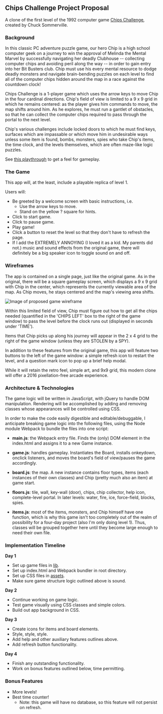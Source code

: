 ## Chips Challenge Project Proposal

A clone of the first level of the 1992 computer game [Chips Challenge][wikipedia], created by Chuck Sommerville.

### Background

In this classic PC adventure puzzle game, our hero Chip is a high school computer geek on a journey to win the approval of Melinda the Mental Marvel by successfully navigating her deadly Clubhouse -- collecting computer chips and avoiding peril along the way -- in order to gain entry into her Bit Busters club. Chip must use his every mental resource to dodge deadly monsters and navigate brain-bending puzzles on each level to find all of the computer chips hidden around the map in a race against the countdown clock!

Chips Challenge is a 1-player game which uses the arrow keys to move Chip in the four cardinal directions. Chip's field of view is limited to a 9 x 9 grid in which he remains centered: as the player gives him commands to move, the map shifts around him. As he explores, he must run a gantlet of obstacles, so that he can collect the computer chips required to pass through the portal to the next level.

Chip's various challenges include locked doors to which he must find keys, surfaces which are impassable or which move him in undesirable ways unless some item is found, bombs, monsters, spies who take Chip's items, the time clock, and the levels themselves, which are often maze-like logic puzzles.

See [this playthrough][playthrough] to get a feel for gameplay.

[wikipedia]: https://en.wikipedia.org/wiki/Chip%27s_Challenge
[playthrough]: https://www.youtube.com/watch?v=pcdMh1M7QLI

### The Game

This app will, at the least, include a playable replica of level 1.

Users will:

- Be greeted by a welcome screen with basic instructions, i.e.
  - Use the arrow keys to move.
  - Stand on the yellow ? square for hints.
- Click to start game.
- Click to pause game.
- Play game!
- Click a button to reset the level so that they don't have to refresh the page.
- If I add the EXTREMELY ANNOYING (I loved it as a kid. My parents did not.) music and sound effects from the original game, there will definitely be a big speaker icon to toggle sound on and off.

### Wireframes

The app is contained on a single page, just like the original game. As in the original, there will be a square gameplay screen, which displays a 9 x 9 grid with Chip in the center, which represents the currently viewable area of the map. As Chip moves, he stays centered and the map's viewing area shifts.

![Image of proposed game wireframe](docs/wireframe.png)

Within this limited field of view, Chip must figure out how to get all the chips needed (quantified in the 'CHIPS LEFT' box to the right of the game window) to pass the level before the clock runs out (displayed in seconds under 'TIME').

Items that Chip picks up along his journey will appear in the 2 x 4 grid to the right of the game window (unless they are STOLEN by a SPY).

In addition to these features from the original game, this app will feature two buttons to the left of the game window: a simple refresh icon to restart the level, and a question mark icon to pop up a brief help modal.

While it will retain the retro feel, simple art, and 9x9 grid, this modern clone will offer a 2016 pixellation-free arcade experience.

### Architecture & Technologies

The game logic will be written in JavaScript, with jQuery to handle DOM manipulation. Rendering will be accomplished by adding and removing classes whose appearances will be controlled using CSS.

In order to make the code easily digestible and editable/debuggable, I anticipate breaking game logic into the following files, using the Node module Webpack to bundle the files into one script:

- **main.js**: the Webpack entry file. Finds the (only) DOM element in the index.html and assigns it to a new Game instance.

- **game.js**: handles gameplay. Instantiates the Board, installs onkeydown, onclick listeners, and moves the board's field of view/pauses the game accordingly.

- **board.js**: the map. A new instance contains floor types, items (each instances of their own classes) and Chip (pretty much also an item) at game start.

- **floors.js**: tile, wall, key-wall (door), chips, chip collector, help icon, complete-level portal. In later levels: water, fire, ice, force-field, blocks, spies.

- **items.js**: most of the items, monsters, and Chip himself have one function, which is why this game isn't too completely out of the realm of possibility for a four-day project (also I'm only doing level 1). Thus, classes will be grouped together here until they become large enough to need their own file.

### Implementation Timeline

**Day 1**

- Set up game files in [lib].
- Set up index.html and Webpack bundler in root directory.
- Set up CSS files in [assets].
- Make sure game structure logic outlined above is sound.

[lib]: /lib
[assets]: /assets

**Day 2**

- Continue working on game logic.
- Test game visually using CSS classes and simple colors.
- Build out app background in CSS.

**Day 3**

- Create icons for items and board elements.
- Style, style, style.
- Add help and other auxiliary features outlines above.
- Add refresh button functionality.

**Day 4**

- Finish any outstanding functionality.
- Work on bonus features outlined below, time permitting.

### Bonus Features

- More levels!
- Best time counter!
  - Note: this game will have no database, so this feature will not persist on refresh.
